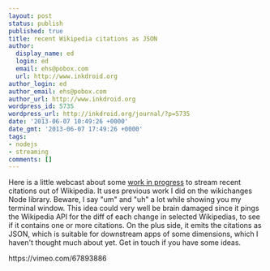 ```yaml
---
layout: post
status: publish
published: true
title: recent Wikipedia citations as JSON
author:
  display_name: ed
  login: ed
  email: ehs@pobox.com
  url: http://www.inkdroid.org
author_login: ed
author_email: ehs@pobox.com
author_url: http://www.inkdroid.org
wordpress_id: 5735
wordpress_url: http://inkdroid.org/journal/?p=5735
date: '2013-06-07 10:49:26 +0000'
date_gmt: '2013-06-07 17:49:26 +0000'
tags:
- nodejs
- streaming
comments: []
---
```


<p>Here is a little webcast about some <a href="http://github.com/edsu/wikicites">work in progress</a> to stream recent citations out of Wikipedia. It uses previous work I did on the <a herf="https://npmjs.org/package/wikichanges">wikichanges</a> Node library. Beware, I say "um" and "uh" a lot while showing you my terminal window. This idea could very well be brain damaged since it pings the Wikipedia API for the diff of each change in selected Wikipedias, to see if it contains one or more citations. On the plus side, it emits the citations as JSON, which is suitable for downstream apps of some dimensions, which I haven't thought much about yet. Get in touch if you have some ideas.</p>
<p>https://vimeo.com/67893886</p>
